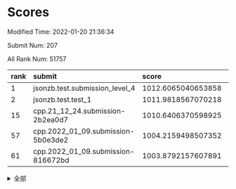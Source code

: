# Scores

Modified Time: 2022-01-20 21:36:34

Submit Num: 207

All Rank Num: 51757

| rank |               submit               |       score        |       sigma        | pk_num |
| :--- | :--------------------------------- | :----------------- | :----------------- | :----- |
| 1    | jsonzb.test.submission_level_4     | 1012.6065040653858 | 0.8158563643719712 | 999    |
| 2    | jsonzb.test.test_1                 | 1011.9818567070218 | 0.7795430694965854 | 998    |
| 15   | cpp.21_12_24.submission-2b2ea0d7   | 1010.6406370598925 | 0.7853258207312322 | 999    |
| 57   | cpp.2022_01_09.submission-5b0e3de2 | 1004.2159498507352 | 0.7087588995260174 | 1002   |
| 61   | cpp.2022_01_09.submission-816672bd | 1003.8792157607891 | 0.7136110257803004 | 1001   |


<details>
<summary>全部</summary>

| rank |                 submit                 |       score        |       sigma        | pk_num |
| :--- | :------------------------------------- | :----------------- | :----------------- | :----- |
| 1    | jsonzb.test.submission_level_4         | 1012.6065040653858 | 0.8158563643719712 | 999    |
| 2    | jsonzb.test.test_1                     | 1011.9818567070218 | 0.7795430694965854 | 998    |
| 3    | gobigger.level_3.submission_level_3_21 | 1011.498034998231  | 0.7647838575014463 | 997    |
| 4    | gobigger.level_3.submission_level_3_47 | 1011.4596962616678 | 0.7699445309703236 | 1000   |
| 5    | gobigger.level_3.submission_level_3_19 | 1011.3447694476682 | 0.7622706847744557 | 999    |
| 6    | gobigger.level_3.submission_level_3_35 | 1011.3108831455025 | 0.7902165338949463 | 1000   |
| 7    | gobigger.level_3.submission_level_3_45 | 1011.2181727458379 | 0.811285922444686  | 1001   |
| 8    | gobigger.level_3.submission_level_3_16 | 1011.1721730365392 | 0.7549120929530809 | 1001   |
| 9    | gobigger.level_3.submission_level_3_24 | 1011.1614983186402 | 0.7836521847828093 | 1003   |
| 10   | gobigger.level_3.submission_level_3_1  | 1011.0616386391919 | 0.7724788731790727 | 995    |
| 11   | gobigger.level_3.submission_level_3_11 | 1010.8304376591162 | 0.757072229511971  | 1001   |
| 12   | gobigger.level_3.submission_level_3_37 | 1010.7413655877039 | 0.7738657433773872 | 998    |
| 13   | gobigger.level_3.submission_level_3_29 | 1010.7357088570706 | 0.7438963645802733 | 1002   |
| 14   | gobigger.level_3.submission_level_3_49 | 1010.6597924282253 | 0.7636989714485611 | 1000   |
| 15   | cpp.21_12_24.submission-2b2ea0d7       | 1010.6406370598925 | 0.7853258207312322 | 999    |
| 16   | gobigger.level_3.submission_level_3_20 | 1010.5771257787977 | 0.7764276197795918 | 999    |
| 17   | gobigger.level_3.submission_level_3_32 | 1010.5694529043298 | 0.7672133142120949 | 1002   |
| 18   | gobigger.level_3.submission_level_3_10 | 1010.4395584707885 | 0.7614131833694328 | 1001   |
| 19   | gobigger.level_3.submission_level_3_23 | 1010.4262613121637 | 0.7568040457570463 | 997    |
| 20   | gobigger.level_3.submission_level_3_36 | 1010.4207327754708 | 0.7703725830915418 | 997    |
| 21   | gobigger.level_3.submission_level_3_25 | 1010.4020599781923 | 0.775225115216199  | 1001   |
| 22   | gobigger.level_3.submission_level_3_13 | 1010.3180127564817 | 0.7671341680911818 | 997    |
| 23   | gobigger.level_3.submission_level_3_40 | 1010.2687699299694 | 0.7533555422136166 | 1004   |
| 24   | gobigger.level_3.submission_level_3_38 | 1010.245909368786  | 0.7681285475259357 | 998    |
| 25   | gobigger.level_3.submission_level_3_34 | 1010.212795770313  | 0.7711873088604398 | 998    |
| 26   | gobigger.level_3.submission_level_3_42 | 1010.1421297791654 | 0.7625786367795447 | 998    |
| 27   | gobigger.level_3.submission_level_3_22 | 1010.0727915960899 | 0.758304249594265  | 999    |
| 28   | gobigger.level_3.submission_level_3_5  | 1010.0265584509614 | 0.752049418515848  | 999    |
| 29   | gobigger.level_3.submission_level_3_46 | 1009.9541806158877 | 0.747537546506735  | 1004   |
| 30   | gobigger.level_3.submission_level_3_15 | 1009.9535808272072 | 0.7758929778603952 | 1002   |
| 31   | gobigger.level_3.submission_level_3_39 | 1009.8740700438223 | 0.7535299409881078 | 997    |
| 32   | gobigger.level_3.submission_level_3_26 | 1009.8520847034574 | 0.7492668859722074 | 1004   |
| 33   | gobigger.level_3.submission_level_3_7  | 1009.8223382109411 | 0.7390681142876571 | 1000   |
| 34   | gobigger.level_3.submission_level_3_28 | 1009.730037352349  | 0.7491731928685538 | 998    |
| 35   | gobigger.level_3.submission_level_3_41 | 1009.6794009441113 | 0.7428152691966579 | 997    |
| 36   | gobigger.level_3.submission_level_3_33 | 1009.573886149942  | 0.7482156786517461 | 997    |
| 37   | gobigger.level_3.submission_level_3_31 | 1009.5518765177486 | 0.7565853216112275 | 995    |
| 38   | gobigger.level_3.submission_level_3_14 | 1009.5460133108088 | 0.7459107285581755 | 999    |
| 39   | gobigger.level_3.submission_level_3_0  | 1009.4500552475452 | 0.755869091641528  | 1001   |
| 40   | gobigger.level_3.submission_level_3_48 | 1009.4325797533772 | 0.746772646229589  | 1005   |
| 41   | gobigger.level_3.submission_level_3_8  | 1009.4090805933641 | 0.7405587389718571 | 1005   |
| 42   | gobigger.level_3.submission_level_3_3  | 1009.358320116718  | 0.7337342629102456 | 1006   |
| 43   | gobigger.level_3.submission_level_3_27 | 1009.3516596545393 | 0.7441283188899024 | 1001   |
| 44   | gobigger.level_3.submission_level_3_43 | 1009.3285092015528 | 0.7476025212739862 | 999    |
| 45   | gobigger.level_3.submission_level_3_2  | 1009.2088812003979 | 0.7470492965005985 | 1002   |
| 46   | gobigger.level_3.submission_level_3_6  | 1009.2049853804415 | 0.744038815034044  | 1002   |
| 47   | gobigger.level_3.submission_level_3_18 | 1009.157856654704  | 0.7392613631945976 | 1001   |
| 48   | gobigger.level_3.submission_level_3_30 | 1009.1309124880596 | 0.7611029727732799 | 997    |
| 49   | gobigger.level_3.submission_level_3_4  | 1009.1236068024812 | 0.7503467953066639 | 999    |
| 50   | gobigger.level_3.submission_level_3_12 | 1009.0946258706741 | 0.7461572185295043 | 1005   |
| 51   | gobigger.level_3.submission_level_3_9  | 1009.0535521651965 | 0.7768076023780509 | 998    |
| 52   | gobigger.level_3.submission_level_3_17 | 1009.0376320355301 | 0.7435050926719232 | 1004   |
| 53   | gobigger.level_3.submission_level_3_44 | 1007.3271646310258 | 0.7319404016842834 | 997    |
| 54   | gobigger.level_1.submission_level_1_40 | 1004.9773550818352 | 0.705781931461531  | 998    |
| 55   | gobigger.level_1.submission_level_1_23 | 1004.6778402954565 | 0.7322688725745046 | 1001   |
| 56   | gobigger.level_1.submission_level_1_29 | 1004.3335001737471 | 0.7191009917609694 | 1003   |
| 57   | cpp.2022_01_09.submission-5b0e3de2     | 1004.2159498507352 | 0.7087588995260174 | 1002   |
| 58   | gobigger.level_1.submission_level_1_18 | 1004.1640318314168 | 0.7078898093664305 | 999    |
| 59   | gobigger.level_1.submission_level_1_21 | 1004.1246065572342 | 0.7237310697172966 | 1000   |
| 60   | gobigger.level_1.submission_level_1_8  | 1003.9282963119527 | 0.7181808802576336 | 1000   |
| 61   | cpp.2022_01_09.submission-816672bd     | 1003.8792157607891 | 0.7136110257803004 | 1001   |
| 62   | gobigger.level_1.submission_level_1_12 | 1003.8712008855979 | 0.7164193607602684 | 999    |
| 63   | gobigger.level_1.submission_level_1_15 | 1003.8496605198919 | 0.7141065279772366 | 999    |
| 64   | gobigger.level_1.submission_level_1_46 | 1003.7447833431738 | 0.7087789572187478 | 1002   |
| 65   | gobigger.level_1.submission_level_1_0  | 1003.7199476583323 | 0.7158621623172406 | 997    |
| 66   | gobigger.level_1.submission_level_1_7  | 1003.7110786197057 | 0.7038486530861127 | 1004   |
| 67   | gobigger.level_1.submission_level_1_41 | 1003.7104032128551 | 0.7167254294679244 | 1001   |
| 68   | gobigger.level_1.submission_level_1_5  | 1003.6580337277026 | 0.7175356809679673 | 1003   |
| 69   | gobigger.level_1.submission_level_1_16 | 1003.6333813885956 | 0.7176737042657995 | 1001   |
| 70   | gobigger.level_1.submission_level_1_26 | 1003.4971115425801 | 0.7219881601103484 | 1001   |
| 71   | gobigger.level_1.submission_level_1_44 | 1003.481137741241  | 0.7202792313672155 | 997    |
| 72   | gobigger.level_1.submission_level_1_34 | 1003.3958567959364 | 0.7118910644072389 | 994    |
| 73   | gobigger.level_1.submission_level_1_30 | 1003.3567467564086 | 0.7159216296549775 | 997    |
| 74   | gobigger.level_1.submission_level_1_27 | 1003.3494347097097 | 0.7084302495448929 | 1003   |
| 75   | gobigger.level_1.submission_level_1_4  | 1003.2836773057861 | 0.710593579489541  | 1001   |
| 76   | gobigger.level_1.submission_level_1_9  | 1003.2771035183616 | 0.7174188794170532 | 1001   |
| 77   | gobigger.level_1.submission_level_1_11 | 1003.2634646009628 | 0.7185705947097074 | 1000   |
| 78   | gobigger.level_1.submission_level_1_28 | 1003.2375690771987 | 0.71850163472258   | 1000   |
| 79   | gobigger.level_1.submission_level_1_24 | 1003.0686923506744 | 0.7119645756720315 | 1001   |
| 80   | gobigger.level_1.submission_level_1_2  | 1003.0657591367443 | 0.7164528854592516 | 1002   |
| 81   | gobigger.level_1.submission_level_1_25 | 1003.0412780815168 | 0.7234917449481206 | 999    |
| 82   | gobigger.level_1.submission_level_1_6  | 1003.0348503616688 | 0.7157300933024417 | 1001   |
| 83   | gobigger.level_1.submission_level_1_43 | 1002.9537932834758 | 0.7088745176377672 | 1000   |
| 84   | gobigger.level_1.submission_level_1_20 | 1002.9139269724602 | 0.7081730072483376 | 1001   |
| 85   | gobigger.level_1.submission_level_1_47 | 1002.8910500767909 | 0.7252153654790541 | 998    |
| 86   | gobigger.level_1.submission_level_1_42 | 1002.8245988198066 | 0.7087084752929403 | 1006   |
| 87   | gobigger.level_1.submission_level_1_10 | 1002.789278564899  | 0.7116095068096864 | 1004   |
| 88   | gobigger.level_1.submission_level_1_36 | 1002.733336286122  | 0.7265514840448125 | 999    |
| 89   | gobigger.level_1.submission_level_1_17 | 1002.7176561072662 | 0.705141109910911  | 1000   |
| 90   | gobigger.level_1.submission_level_1_33 | 1002.7050735439311 | 0.7069747067332612 | 996    |
| 91   | gobigger.level_1.submission_level_1_35 | 1002.5945851487678 | 0.715012858124213  | 1007   |
| 92   | gobigger.level_1.submission_level_1_32 | 1002.5038165221255 | 0.7111900084700903 | 997    |
| 93   | gobigger.level_1.submission_level_1_3  | 1002.485796877185  | 0.7131623459831418 | 1002   |
| 94   | gobigger.level_1.submission_level_1_37 | 1002.4588669425899 | 0.7194349166155922 | 1003   |
| 95   | gobigger.level_1.submission_level_1_31 | 1002.3280438369078 | 0.7108586423866066 | 1006   |
| 96   | gobigger.level_1.submission_level_1_19 | 1002.2794856500527 | 0.7092463356100251 | 1004   |
| 97   | gobigger.level_1.submission_level_1_14 | 1002.2542906722251 | 0.713648306828806  | 1002   |
| 98   | gobigger.level_1.submission_level_1_1  | 1002.1488612716774 | 0.7101885621609006 | 1001   |
| 99   | gobigger.level_1.submission_level_1_38 | 1002.0702694869196 | 0.7173682246497486 | 1000   |
| 100  | gobigger.level_1.submission_level_1_49 | 1002.0457626802987 | 0.7196099435421863 | 1001   |
| 101  | gobigger.level_1.submission_level_1_22 | 1001.9675732652593 | 0.7133456275037932 | 1004   |
| 102  | gobigger.level_1.submission_level_1_39 | 1001.9428346974152 | 0.7083293609614447 | 1002   |
| 103  | gobigger.level_1.submission_level_1_13 | 1001.7631263228656 | 0.7255521449606959 | 1002   |
| 104  | gobigger.level_1.submission_level_1_45 | 1001.6719336222117 | 0.7111671517570491 | 996    |
| 105  | gobigger.level_1.submission_level_1_48 | 1001.6504256944802 | 0.7126297336916064 | 999    |
| 106  | gobigger.random.submission_random_40   | 997.2434778394637  | 0.7031582073247395 | 999    |
| 107  | gobigger.random.submission_random_41   | 997.1119368760562  | 0.7119277479805148 | 1000   |
| 108  | gobigger.random.submission_random_2    | 997.0611328391257  | 0.7159976424262079 | 1004   |
| 109  | gobigger.random.submission_random_14   | 997.0188521410362  | 0.7057217497038113 | 1001   |
| 110  | gobigger.random.submission_random_22   | 996.9508152294279  | 0.7070307591757664 | 1000   |
| 111  | gobigger.random.submission_random_17   | 996.8816702535543  | 0.7008093464660653 | 1000   |
| 112  | gobigger.random.submission_random_6    | 996.6825343818113  | 0.6998441144710816 | 1003   |
| 113  | gobigger.random.submission_random_20   | 996.6648791450993  | 0.7023523857247101 | 1005   |
| 114  | gobigger.random.submission_random_5    | 996.6247272273183  | 0.6985897941742845 | 1003   |
| 115  | gobigger.random.submission_random_31   | 996.6000873037653  | 0.7112969719684357 | 1000   |
| 116  | gobigger.random.submission_random_44   | 996.5380043162486  | 0.7064072955459706 | 1001   |
| 117  | gobigger.random.submission_random_18   | 996.5279126704585  | 0.7249674483061584 | 999    |
| 118  | gobigger.random.submission_random_9    | 996.5111177291884  | 0.7090514692343116 | 996    |
| 119  | gobigger.random.submission_random_15   | 996.4738513365039  | 0.7068041129906298 | 1003   |
| 120  | gobigger.random.submission_random_27   | 996.4121865117424  | 0.6963436288000822 | 1005   |
| 121  | gobigger.random.submission_random_42   | 996.2992471513005  | 0.702272652998254  | 1005   |
| 122  | gobigger.random.submission_random_1    | 996.2820499665166  | 0.6991200338835325 | 1000   |
| 123  | gobigger.random.submission_random_19   | 996.2775877893204  | 0.7071954377821357 | 1000   |
| 124  | gobigger.random.submission_random_32   | 996.249211214173   | 0.7079631007621343 | 999    |
| 125  | gobigger.random.submission_random_36   | 996.2074748935879  | 0.7138362083757269 | 998    |
| 126  | gobigger.random.submission_random_3    | 996.1756687987274  | 0.7098784582261743 | 996    |
| 127  | gobigger.random.submission_random_46   | 996.1732888959862  | 0.7147862186632373 | 995    |
| 128  | gobigger.random.submission_random_33   | 996.1658602560892  | 0.7167557323857221 | 1002   |
| 129  | gobigger.random.submission_random_48   | 996.1657992700129  | 0.7328678740545381 | 1000   |
| 130  | gobigger.random.submission_random_39   | 996.0827818567766  | 0.7068169674579968 | 999    |
| 131  | gobigger.random.submission_random_37   | 995.9769669364996  | 0.7043988890401552 | 999    |
| 132  | gobigger.random.submission_random_12   | 995.9248749972611  | 0.7143730393920685 | 1006   |
| 133  | gobigger.random.submission_random_29   | 995.9231088378224  | 0.7003146597248997 | 1001   |
| 134  | gobigger.random.submission_random_26   | 995.9215438294501  | 0.7070930687939108 | 1000   |
| 135  | gobigger.random.submission_random_0    | 995.8891863977859  | 0.7141663777949742 | 1002   |
| 136  | gobigger.random.submission_random_35   | 995.8538456418831  | 0.7142521095300728 | 1006   |
| 137  | gobigger.random.submission_random_24   | 995.8222360728394  | 0.7030456568314027 | 996    |
| 138  | gobigger.random.submission_random_45   | 995.6812558659238  | 0.7056245840928693 | 999    |
| 139  | gobigger.random.submission_random_16   | 995.6546465001908  | 0.7097461841098623 | 1006   |
| 140  | gobigger.random.submission_random_30   | 995.573038507351   | 0.7153347710608738 | 998    |
| 141  | gobigger.random.submission_random_28   | 995.5679935679195  | 0.7246207943966688 | 1000   |
| 142  | gobigger.random.submission_random_10   | 995.5665972363623  | 0.7234606462736496 | 1001   |
| 143  | gobigger.random.submission_random_21   | 995.5264051808261  | 0.7157021158957466 | 995    |
| 144  | gobigger.random.submission_random_43   | 995.3955303825979  | 0.7092170560805288 | 1000   |
| 145  | gobigger.random.submission_random_23   | 995.3502430341688  | 0.7180502395058213 | 1001   |
| 146  | gobigger.random.submission_random_47   | 995.3433474134881  | 0.7109477562185753 | 1000   |
| 147  | gobigger.random.submission_random_13   | 995.2910483038098  | 0.697028343572229  | 1005   |
| 148  | gobigger.random.submission_random_25   | 995.2377149263823  | 0.7141617673465982 | 1000   |
| 149  | gobigger.random.submission_random_11   | 995.2173250925389  | 0.7169014195787798 | 999    |
| 150  | gobigger.random.submission_random_38   | 995.1559294924134  | 0.7324459716076952 | 999    |
| 151  | gobigger.random.submission_random_4    | 994.8301571073187  | 0.7114151978032122 | 998    |
| 152  | gobigger.random.submission_random_7    | 994.7805004983443  | 0.715732518573508  | 998    |
| 153  | gobigger.random.submission_random_49   | 994.7324515657448  | 0.7170281447156526 | 1002   |
| 154  | gobigger.random.submission_random_8    | 994.5772370172491  | 0.7111918544428356 | 1002   |
| 155  | gobigger.random.submission_random_34   | 994.408983925111   | 0.7034079143398023 | 996    |
| 156  | gobigger.level_2.submission_level_2_31 | 993.9564187099631  | 0.745190796155492  | 999    |
| 157  | gobigger.level_2.submission_level_2_11 | 993.8009660589668  | 0.7305543147812968 | 999    |
| 158  | gobigger.level_2.submission_level_2_0  | 993.5078394806976  | 0.7435983923478525 | 1000   |
| 159  | gobigger.level_2.submission_level_2_45 | 993.4714685275306  | 0.7369998765241926 | 997    |
| 160  | gobigger.level_2.submission_level_2_20 | 993.2913677328828  | 0.7290008442256236 | 1003   |
| 161  | gobigger.level_2.submission_level_2_3  | 992.8978752840911  | 0.726588549052298  | 1000   |
| 162  | gobigger.level_2.submission_level_2_19 | 992.862502067004   | 0.7471384363843749 | 1000   |
| 163  | gobigger.level_2.submission_level_2_46 | 992.8421962915473  | 0.7454288468035052 | 997    |
| 164  | gobigger.level_2.submission_level_2_17 | 992.8396579055359  | 0.7406385166505763 | 998    |
| 165  | gobigger.level_2.submission_level_2_13 | 992.8309017349528  | 0.741838870358325  | 1001   |
| 166  | gobigger.level_2.submission_level_2_9  | 992.7989471875833  | 0.7375427997085892 | 1002   |
| 167  | gobigger.level_2.submission_level_2_36 | 992.7216227894725  | 0.7346059139082562 | 999    |
| 168  | gobigger.level_2.submission_level_2_14 | 992.7107492084044  | 0.7469670064179251 | 994    |
| 169  | gobigger.level_2.submission_level_2_44 | 992.6771427533034  | 0.7391690491981571 | 999    |
| 170  | gobigger.level_2.submission_level_2_40 | 992.6466073495982  | 0.7299370131999161 | 998    |
| 171  | gobigger.level_2.submission_level_2_18 | 992.6182828558843  | 0.7467123450703848 | 1001   |
| 172  | gobigger.level_2.submission_level_2_10 | 992.5065756585497  | 0.7301885772522951 | 998    |
| 173  | gobigger.level_2.submission_level_2_4  | 992.4076408162443  | 0.7329926002650438 | 999    |
| 174  | gobigger.level_2.submission_level_2_33 | 992.3145265621977  | 0.7285753135285264 | 998    |
| 175  | gobigger.level_2.submission_level_2_29 | 992.3047903321502  | 0.7568406765784048 | 1002   |
| 176  | gobigger.level_2.submission_level_2_32 | 992.3037294829074  | 0.7578838279799345 | 996    |
| 177  | gobigger.level_2.submission_level_2_28 | 992.2823409943466  | 0.7354203288988976 | 1000   |
| 178  | gobigger.level_2.submission_level_2_49 | 992.2479861022276  | 0.7388721435087292 | 1001   |
| 179  | gobigger.level_2.submission_level_2_5  | 992.230464631672   | 0.7439659534755053 | 1002   |
| 180  | gobigger.level_2.submission_level_2_22 | 992.1179704375232  | 0.7414422884355603 | 1002   |
| 181  | gobigger.level_2.submission_level_2_8  | 992.113397657849   | 0.7539972378527434 | 998    |
| 182  | gobigger.level_2.submission_level_2_35 | 991.9890294365035  | 0.7571309188917207 | 996    |
| 183  | gobigger.level_2.submission_level_2_15 | 991.9751961672811  | 0.7325181222620526 | 999    |
| 184  | gobigger.level_2.submission_level_2_7  | 991.9339951500644  | 0.7548191226456347 | 1000   |
| 185  | gobigger.level_2.submission_level_2_34 | 991.9014644776563  | 0.7538990695284427 | 1004   |
| 186  | gobigger.level_2.submission_level_2_12 | 991.723858112819   | 0.7515664044416345 | 999    |
| 187  | gobigger.level_2.submission_level_2_21 | 991.6558808397461  | 0.7505697407322155 | 1004   |
| 188  | gobigger.level_2.submission_level_2_2  | 991.6516022058252  | 0.7615126814145269 | 997    |
| 189  | gobigger.level_2.submission_level_2_26 | 991.6067995191258  | 0.7526176303717657 | 996    |
| 190  | gobigger.level_2.submission_level_2_24 | 991.5384868236567  | 0.7400934511360818 | 1002   |
| 191  | gobigger.level_2.submission_level_2_47 | 991.5281360717405  | 0.7444360941653833 | 996    |
| 192  | gobigger.level_2.submission_level_2_30 | 991.5147488453455  | 0.7578527618699126 | 998    |
| 193  | gobigger.level_2.submission_level_2_37 | 991.426031928299   | 0.74516039154975   | 997    |
| 194  | gobigger.level_2.submission_level_2_48 | 991.3364636530836  | 0.7722199290141649 | 1002   |
| 195  | gobigger.level_2.submission_level_2_23 | 991.3362017519315  | 0.7550355594628041 | 1002   |
| 196  | gobigger.level_2.submission_level_2_25 | 991.2403408533461  | 0.7459291637952616 | 1002   |
| 197  | gobigger.level_2.submission_level_2_6  | 991.2388700636466  | 0.7451495558198644 | 1000   |
| 198  | gobigger.level_2.submission_level_2_27 | 991.1635689312251  | 0.7396453686838934 | 1006   |
| 199  | gobigger.level_2.submission_level_2_43 | 990.9781862986664  | 0.7773859774521049 | 1000   |
| 200  | gobigger.level_2.submission_level_2_16 | 990.9404227665104  | 0.750085321345251  | 998    |
| 201  | gobigger.level_2.submission_level_2_41 | 990.8061506844582  | 0.7540071656355377 | 998    |
| 202  | gobigger.level_2.submission_level_2_39 | 990.7928103759684  | 0.7654881244558246 | 992    |
| 203  | gobigger.level_2.submission_level_2_1  | 990.5402269799152  | 0.757974225308526  | 1003   |
| 204  | gobigger.level_2.submission_level_2_42 | 990.5032728965735  | 0.7762457088525454 | 1000   |
| 205  | gobigger.level_2.submission_level_2_38 | 989.6258280825881  | 0.7698199054470672 | 1000   |
| 206  | gobigger.none.submission_none_1        | 978.1665618221482  | 1.3086576009234339 | 1000   |
| 207  | gobigger.none.submission_none_0        | 977.9007522573177  | 1.2997881964000513 | 1000   |

</details>